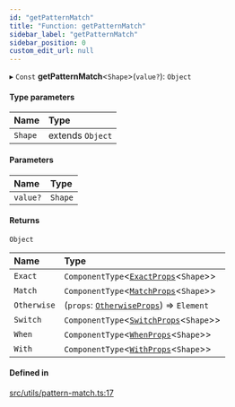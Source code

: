 ```yaml
---
id: "getPatternMatch"
title: "Function: getPatternMatch"
sidebar_label: "getPatternMatch"
sidebar_position: 0
custom_edit_url: null
---
```


▸ `Const` **getPatternMatch**<`Shape`\>(`value?`): `Object`

#### Type parameters

| Name | Type |
| :------ | :------ |
| `Shape` | extends `Object` |

#### Parameters

| Name | Type |
| :------ | :------ |
| `value?` | `Shape` |

#### Returns

`Object`

| Name | Type |
| :------ | :------ |
| `Exact` | `ComponentType`<[`ExactProps`](../types/ExactProps.md)<`Shape`\>\> |
| `Match` | `ComponentType`<[`MatchProps`](../interfaces/MatchProps.md)<`Shape`\>\> |
| `Otherwise` | (`props`: [`OtherwiseProps`](../interfaces/OtherwiseProps.md)) => `Element` |
| `Switch` | `ComponentType`<[`SwitchProps`](../types/SwitchProps.md)<`Shape`\>\> |
| `When` | `ComponentType`<[`WhenProps`](../interfaces/WhenProps.md)<`Shape`\>\> |
| `With` | `ComponentType`<[`WithProps`](../types/WithProps.md)<`Shape`\>\> |

#### Defined in

[src/utils/pattern-match.ts:17](https://github.com/ythecombinator/react-matchez/blob/7a4d7c1/src/utils/pattern-match.ts#L17)
